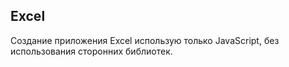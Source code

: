 ## Excel
Создание приложения Excel использую только JavaScript, без использования сторонних библиотек.
